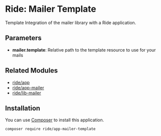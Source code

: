 # Ride: Mailer Template

Template Integration of the mailer library with a Ride application.

## Parameters

* __mailer.template__: Relative path to the template resource to use for your mails

## Related Modules 

- [ride/app](https://github.com/all-ride/ride-app)
- [ride/app-mailer](https://github.com/all-ride/ride-app-mailer)
- [ride/lib-mailer](https://github.com/all-ride/ride-lib-mailer)

## Installation

You can use [Composer](http://getcomposer.org) to install this application.

```
composer require ride/app-mailer-template
```
